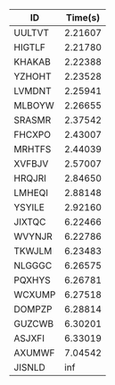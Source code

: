 |ID|Time(s)|
|-|-|
|UULTVT|2.21607|
|HIGTLF|2.21780|
|KHAKAB|2.22388|
|YZHOHT|2.23528|
|LVMDNT|2.25941|
|MLBOYW|2.26655|
|SRASMR|2.37542|
|FHCXPO|2.43007|
|MRHTFS|2.44039|
|XVFBJV|2.57007|
|HRQJRI|2.84650|
|LMHEQI|2.88148|
|YSYILE|2.92160|
|JIXTQC|6.22466|
|WVYNJR|6.22786|
|TKWJLM|6.23483|
|NLGGGC|6.26575|
|PQXHYS|6.26781|
|WCXUMP|6.27518|
|DOMPZP|6.28814|
|GUZCWB|6.30201|
|ASJXFI|6.33019|
|AXUMWF|7.04542|
|JISNLD|inf|
